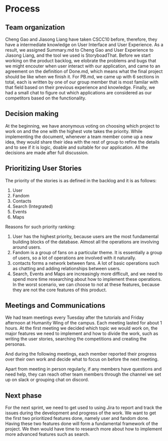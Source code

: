 # Process

## Team organization

Cheng Gao and Jiasong Liang have taken CSCC10 before, therefore, they have a intermediate knowledge on User Interface and User Experience. As a result, we assigned Summary.md to Cheng Gao and User Experience to Jiasong Liang, and the tool we used is StoryboadThat. Before we start working on the product backlog, we elobrate the problems and bugs that we might encouter when user interact with our application, and came to an agreement on the definition of Done.md, which means what the final project should be like when we finish it. For PB.md, we came up with 6 sections in total, each is written by one of our group member that is most familar with that field based on their previous experience and knowledge. Finally, we had a small chat to figure out which applications are considered as our competitors based on the functionality.

## Decision making

At the beginning, we have anonymous voting on choosing which project to work on and the one with the highest vote takes the priority. While implementing the document, whenever a team member come up a new idea, they would share their idea with the rest of group to refine the details and to see if it is logic, doable and suitable for our application. All the decisions are made after full discussion.

## Prioritizing User Stories

The priority of the stories is as defined in the backlog and it is as follows:

1. User
2. Fandom
3. Contacts
4. Search (Integrated)
5. Events
6. Maps

Reasons for such priority ranking:

1. User has the highest priority, because users are the most fundamental building blocks of the database. Almost all the operations are involving around users.
2. Fandom is a group of fans on a particular theme. It is essentially a group of users, so a lot of operations are involved with it naturally.
3. contacts forms a network between fans. A lot of basic operations such as chatting and adding relationships between users.
4. Search, Events and Maps are increasingly more difficult, and we need to spend more time researching about how to implement these operations. In the worst scenario, we can choose to not at these features, because they are not the core features of this product.



## Meetings and Communications

We had team meetings every Tuesday after the tutorials and Friday afternoon at Humanity Wing of the campus. Each meeting lasted for about 1 hours. At the first meeting we decided which topic we would work on, the major features we need to implement and how to divide the work, such as writing the user stories, searching the competitions and creating the personas. 

And during the following meetings, each member reported their progress over their own work and decide what to focus on before the next meeting. 

Apart from meeting in person regularly, if any members have questions and need help, they can reach other team members through the channel we set up on slack or grouping chat on discord. 


## Next phase

For the next sprint, we need to get used to using Jira to report and track the issues during the development and progress of the work. We want to get the first two prioritized features done, namely user and fandom done. Having these two features done will form a fundamental framework of the project. We then would have time to research more about how to implement more advanced features such as search. 
